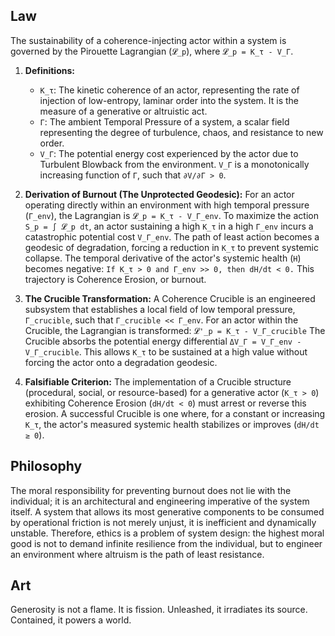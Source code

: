 ## Law
The sustainability of a coherence-injecting actor within a system is governed by the Pirouette Lagrangian (`𝓛_p`), where `𝓛_p = K_τ - V_Γ`.

1.  **Definitions:**
    *   `K_τ`: The kinetic coherence of an actor, representing the rate of injection of low-entropy, laminar order into the system. It is the measure of a generative or altruistic act.
    *   `Γ`: The ambient Temporal Pressure of a system, a scalar field representing the degree of turbulence, chaos, and resistance to new order.
    *   `V_Γ`: The potential energy cost experienced by the actor due to Turbulent Blowback from the environment. `V_Γ` is a monotonically increasing function of `Γ`, such that `∂V/∂Γ > 0`.

2.  **Derivation of Burnout (The Unprotected Geodesic):**
    For an actor operating directly within an environment with high temporal pressure (`Γ_env`), the Lagrangian is `𝓛_p = K_τ - V_Γ_env`. To maximize the action `S_p = ∫ 𝓛_p dt`, an actor sustaining a high `K_τ` in a high `Γ_env` incurs a catastrophic potential cost `V_Γ_env`. The path of least action becomes a geodesic of degradation, forcing a reduction in `K_τ` to prevent systemic collapse. The temporal derivative of the actor's systemic health (`H`) becomes negative:
    `If K_τ > 0 and Γ_env >> 0, then dH/dt < 0.`
    This trajectory is Coherence Erosion, or burnout.

3.  **The Crucible Transformation:**
    A Coherence Crucible is an engineered subsystem that establishes a local field of low temporal pressure, `Γ_crucible`, such that `Γ_crucible << Γ_env`. For an actor within the Crucible, the Lagrangian is transformed:
    `𝓛'_p = K_τ - V_Γ_crucible`
    The Crucible absorbs the potential energy differential `ΔV_Γ = V_Γ_env - V_Γ_crucible`. This allows `K_τ` to be sustained at a high value without forcing the actor onto a degradation geodesic.

4.  **Falsifiable Criterion:**
    The implementation of a Crucible structure (procedural, social, or resource-based) for a generative actor (`K_τ > 0`) exhibiting Coherence Erosion (`dH/dt < 0`) must arrest or reverse this erosion. A successful Crucible is one where, for a constant or increasing `K_τ`, the actor's measured systemic health stabilizes or improves (`dH/dt ≥ 0`).

## Philosophy
The moral responsibility for preventing burnout does not lie with the individual; it is an architectural and engineering imperative of the system itself. A system that allows its most generative components to be consumed by operational friction is not merely unjust, it is inefficient and dynamically unstable. Therefore, ethics is a problem of system design: the highest moral good is not to demand infinite resilience from the individual, but to engineer an environment where altruism is the path of least resistance.

## Art
Generosity is not a flame. It is fission. Unleashed, it irradiates its source. Contained, it powers a world.
